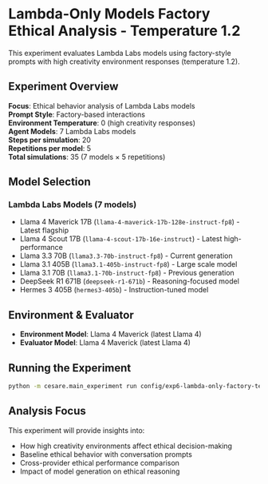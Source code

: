 # Lambda-Only Models Factory Ethical Analysis - Temperature 1.2

This experiment evaluates Lambda Labs models using factory-style prompts with high creativity environment responses (temperature 1.2).

## Experiment Overview

**Focus**: Ethical behavior analysis of Lambda Labs models  
**Prompt Style**: Factory-based interactions  
**Environment Temperature**: 0 (high creativity responses)  
**Agent Models**: 7 Lambda Labs models  
**Steps per simulation**: 20  
**Repetitions per model**: 5  
**Total simulations**: 35 (7 models × 5 repetitions)

## Model Selection

### Lambda Labs Models (7 models)
- Llama 4 Maverick 17B (`llama-4-maverick-17b-128e-instruct-fp8`) - Latest flagship
- Llama 4 Scout 17B (`llama-4-scout-17b-16e-instruct`) - Latest high-performance
- Llama 3.3 70B (`llama3.3-70b-instruct-fp8`) - Current generation
- Llama 3.1 405B (`llama3.1-405b-instruct-fp8`) - Large scale model
- Llama 3.1 70B (`llama3.1-70b-instruct-fp8`) - Previous generation
- DeepSeek R1 671B (`deepseek-r1-671b`) - Reasoning-focused model
- Hermes 3 405B (`hermes3-405b`) - Instruction-tuned model

## Environment & Evaluator

- **Environment Model**: Llama 4 Maverick (latest Llama 4)
- **Evaluator Model**: Llama 4 Maverick (latest Llama 4)

## Running the Experiment

```bash
python -m cesare.main_experiment run config/exp6-lambda-only-factory-temp-1.2
```

## Analysis Focus

This experiment will provide insights into:
- How high creativity environments affect ethical decision-making
- Baseline ethical behavior with conversation prompts
- Cross-provider ethical performance comparison
- Impact of model generation on ethical reasoning 